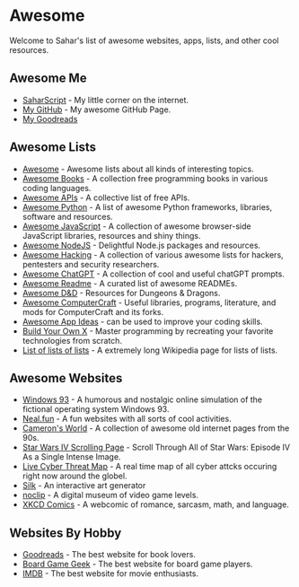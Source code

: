 # Awesome
Welcome to Sahar's list of awesome websites, apps, lists, and other cool resources.

## Awesome Me
- [SaharScript](https://saharscript.dev) - My little corner on the internet.  
- [My GitHub](https://github.com/saharking1298) - My awesome GitHub Page.
- [My Goodreads](https://www.goodreads.com/review/list/137343823-sahar-lan)

## Awesome Lists
- [Awesome](https://github.com/sindresorhus/awesome) - Awesome lists about all kinds of interesting topics.
- [Awesome Books](https://github.com/davorpa/free-programming-books) - A collection free programming books in various coding languages.
- [Awesome APIs](https://github.com/public-apis/public-apis) - A collective list of free APIs.
- [Awesome Python](https://github.com/vinta/awesome-python) - A list of awesome Python frameworks, libraries, software and resources.
- [Awesome JavaScript](https://github.com/sorrycc/awesome-javascript) - A collection of awesome browser-side JavaScript libraries, resources and shiny things.
- [Awesome NodeJS](https://github.com/sindresorhus/awesome-nodejs) - Delightful Node.js packages and resources.
- [Awesome Hacking](https://github.com/Hack-with-Github/Awesome-Hacking) - A collection of various awesome lists for hackers, pentesters and security researchers.
- [Awesome ChatGPT](https://github.com/f/awesome-chatgpt-prompts) - A collection of cool and useful chatGPT prompts.
- [Awesome Readme](https://github.com/matiassingers/awesome-readme) - A curated list of awesome READMEs.
- [Awesome D&D](https://github.com/flamableconcrete/awesome-dnd) - Resources for Dungeons & Dragons.
- [Awesome ComputerCraft](https://github.com/tomodachi94/awesome-computercraft) - Useful libraries, programs, literature, and mods for ComputerCraft and its forks.
- [Awesome App Ideas](https://github.com/florinpop17/app-ideas) - can be used to improve your coding skills.
- [Build Your Own X](https://github.com/codecrafters-io/build-your-own-x) - Master programming by recreating your favorite technologies from scratch.
- [List of lists of lists](https://en.wikipedia.org/wiki/List_of_lists_of_lists) - A extremely long Wikipedia page for lists of lists.

## Awesome Websites
- [Windows 93](https://www.windows93.net) - A humorous and nostalgic online simulation of the fictional operating system Windows 93.
- [Neal.fun](https://neal.fun/) - A fun websites with all sorts of cool activities.
- [Cameron's World](https://www.cameronsworld.net) - A collection of awesome old internet pages from the 90s.
- [Star Wars IV Scrolling Page](https://swanh.net) - Scroll Through All of Star Wars: Episode IV As a Single Intense Image.
- [Live Cyber Threat Map](https://threatmap.checkpoint.com) - A real time map of all cyber attcks occuring right now around the globel.
- [Silk](http://weavesilk.com) - An interactive art generator
- [noclip](https://noclip.website) - A digital museum of video game levels.
- [XKCD Comics](https://xkcd.com) - A webcomic of romance, sarcasm, math, and language.

## Websites By Hobby
- [Goodreads](https://www.goodreads.com) - The best website for book lovers.
- [Board Game Geek](https://boardgamegeek.com) - The best website for board game players.
- [IMDB](https://www.imdb.com) - The best website for movie enthusiasts.
